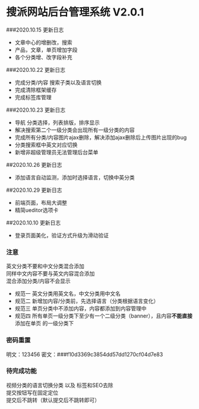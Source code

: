 搜派网站后台管理系统 V2.0.1
===============
###2020.10.15 更新日志
* 文章中心的增删改，搜索
* 产品，文章，单页增加字段
* 各个分类增、改字段补充

###2020.10.22 更新日志
* 完成分类/内容 搜索子类以及语言切换
* 完成清除框架缓存
* 完成标签库管理

###2020.10.23 更新日志
* 导航 分类选择，列表排版，排序显示
* 解决搜索第二个一级分类会出现所有一级分类的内容
* 完成所有分类/内容图片ajax删除，解决添加ajax删除后上传图片出现的bug
* 分类搜索框中英文对应切换
* 新增非超级管理员无法管理后台菜单

##2020.10.26 更新日志
* 添加语言自动监测，添加时选择语言，切换中英分类

##2020.10.29 更新日志
* 前端页面，布局大调整
* 精简ueditor选项卡

##2020.10.10 更新日志
* 登录页面美化，验证方式升级为滑动验证
### 注意
英文分类不要和中文分类混合添加    
同样中文内容不要与英文内容混合添加    
混合添加分类/内容不会显示
* 规范一 英文分类用英文名，中文分类用中文名
* 规范二 新增加内容/分类前，先选择语言（分类根据语言变化） 
* 规范三 单页分类中不添加内容，内容都添加到内容管理中
* 规范四 所有单页一级分类下至少有一个二级分类（banner），且内容**不能直接**添加在单页 的一级分类下

### 密码重置
明文：123456
密文：###f10d3369c3854dd57dd1270cf04d7e83

### 待完成功能
视频分类的语言切换分类 以及 标签和SEO去除      
提交按钮写在固定定位     
提交后不跳转（默认提交后不跳转即可）

